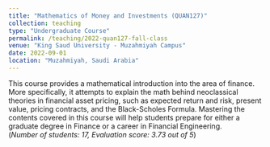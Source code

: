 ```yaml
---
title: "Mathematics of Money and Investments (QUAN127)"
collection: teaching
type: "Undergraduate Course"
permalink: /teaching/2022-quan127-fall-class
venue: "King Saud University - Muzahmiyah Campus"
date: 2022-09-01
location: "Muzahmiyah, Saudi Arabia"
---
```


This course provides a mathematical introduction into the area of finance. More specifically, it attempts to explain the math behind neoclassical theories in financial asset pricing, such as expected return and risk, present value, pricing contracts, and the Black-Scholes Formula. Mastering the contents covered in this course will help students prepare for either a graduate degree in Finance or a career in Financial Engineering. <br/> (*Number of students: 17, Evaluation score: 3.73 out of 5*)